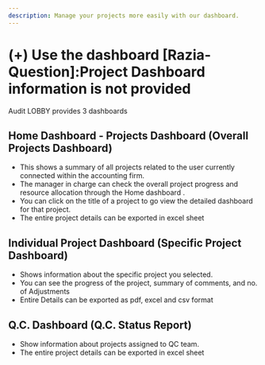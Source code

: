 ```yaml
---
description: Manage your projects more easily with our dashboard.
---
```


# \(+\) Use the dashboard \[Razia- Question\]:Project Dashboard information is not provided

Audit LOBBY provides 3 dashboards

## **Home Dashboard - Projects Dashboard** \(Overall Projects Dashboard\)

* This shows a summary of all projects related to the user currently connected within the accounting firm.
* The manager in charge can check the overall project progress and resource allocation through the Home dashboard .
* You can click on the title of a project to go view the detailed dashboard  for that project.
* The entire project details can be exported in excel sheet

## **Individual Project Dashboard** \(Specific Project Dashboard\)

* Shows information about the specific project you selected.
* You can see the progress of the project, summary of comments, and no. of Adjustments
* Entire Details can be exported as pdf, excel and csv format

## **Q.C. Dashboard \(Q.C. Status Report\)**

* Show information about projects assigned to QC team.
* The entire project details can be exported in excel sheet



